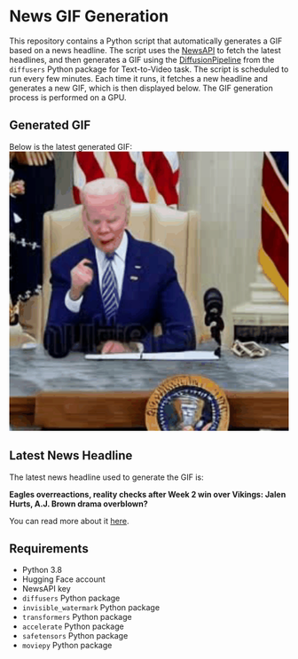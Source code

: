 # News GIF Generation
This repository contains a Python script that automatically generates a GIF based on a news headline. The script uses the [NewsAPI](https://newsapi.org/) to fetch the latest headlines, and then generates a GIF using the [DiffusionPipeline](https://github.com/huggingface/diffusers) from the `diffusers` Python package for Text-to-Video task.
The script is scheduled to run every few minutes. Each time it runs, it fetches a new headline and generates a new GIF, which is then displayed below. The GIF generation process is performed on a GPU.

## Generated GIF
Below is the latest generated GIF:
![Generated GIF](output.gif?raw=true&v=1694864054)

## Latest News Headline
The latest news headline used to generate the GIF is:

**Eagles overreactions, reality checks after Week 2 win over Vikings: Jalen Hurts, A.J. Brown drama overblown?**

You can read more about it [here](https://www.cbssports.com/nfl/news/eagles-overreactions-reality-checks-after-week-2-win-over-vikings-jalen-hurts-a-j-brown-drama-overblown/).

## Requirements
- Python 3.8
- Hugging Face account
- NewsAPI key
- `diffusers` Python package
- `invisible_watermark` Python package
- `transformers` Python package
- `accelerate` Python package
- `safetensors` Python package
- `moviepy` Python package
